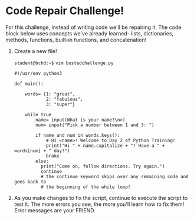 # Code Repair Challenge!

For this challenge, instead of writing code we'll be repairing it. The code block below uses concepts we've already learned- lists, dictionaries, methods, functions, built-in functions, and concatenation!

1. Create a new file!

    `student@bchd:~$` `vim bustedchallenge.py`
    
    ```
    #!/usr/env python3

    def main():

        words= {1: "great",
                2: "fabulous",
                3: "super"}

        while true
            name= input(What is your name?\n>)
            num= input("Pick a number between 1 and 3: ")
            
            if name and num in words.keys():
                # Hi <name>! Welcome to Day 2 of Python Training!
                print("Hi " + name.capitalize + "! Have a " + words[num] + " day!")
                brake
            else:
              print("Come on, follow directions. Try again.")
              continue
              # the continue keyword skips over any remaining code and goes back to
              # the beginning of the while loop!
    ```
   
0. As you make changes to fix the script, continue to execute the script to test it. The more errors you see, the more you'll learn how to fix them! Error messages are your FRIEND.
